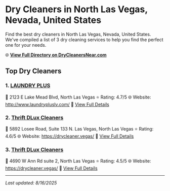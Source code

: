 # Dry Cleaners in North Las Vegas, Nevada, United States

Find the best dry cleaners in North Las Vegas, Nevada, United States. We've compiled a list of 3 dry cleaning services to help you find the perfect one for your needs.

🌐 **[View Full Directory on DryCleanersNear.com](https://drycleanersnear.com/city/US/Nevada/North%20Las%20Vegas)**

## Top Dry Cleaners

### 1. [LAUNDRY PLUS](https://drycleanersnear.com/dryCleaner/687ef0b075997f6da5b63ae3/laundry-plus)
📍 2123 E Lake Mead Blvd, North Las Vegas
⭐ Rating: 4.7/5
🌐 Website: http://www.laundrypluslv.com/
🔗 [View Full Details](https://drycleanersnear.com/dryCleaner/687ef0b075997f6da5b63ae3/laundry-plus)

### 2. [Thrift DLux Cleaners](https://drycleanersnear.com/dryCleaner/687ef14875997f6da5b640cb/thrift-dlux-cleaners)
📍 5892 Losee Road, Suite 133 N. Las Vegas, North Las Vegas
⭐ Rating: 4.6/5
🌐 Website: https://drycleaner.vegas/
🔗 [View Full Details](https://drycleanersnear.com/dryCleaner/687ef14875997f6da5b640cb/thrift-dlux-cleaners)

### 3. [Thrift DLux Cleaners](https://drycleanersnear.com/dryCleaner/687ef14c75997f6da5b640e9/thrift-dlux-cleaners)
📍 4690 W Ann Rd suite 2, North Las Vegas
⭐ Rating: 4.5/5
🌐 Website: https://drycleaner.vegas/
🔗 [View Full Details](https://drycleanersnear.com/dryCleaner/687ef14c75997f6da5b640e9/thrift-dlux-cleaners)


---

*Last updated: 8/16/2025*
